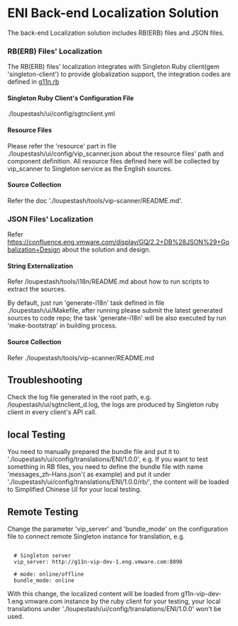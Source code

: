 # ENI Back-end Localization Solution

The back-end Localization  solution includes RB(ERB) files and JSON files.

### RB(ERB) Files' Localization

The RB(ERB) files' localization integrates with Singleton Ruby client(gem 'singleton-client') to provide globalization support, the integration codes are defined in [g11n.rb](../ui/lib/g11n/g11n.rb)

#### Singleton Ruby Client's Configuration File

./loupestash/ui/config/sgtnclient.yml

#### Resource Files

Please refer the 'resource' part in file ./loupestash/ui/config/vip_scanner.json about the resource files' path and component definition. All resource files defined here will be collected by vip_scanner to Singleton service as the English sources.

#### Source Collection

Refer the doc './loupestash/tools/vip-scanner/README.md'.

### JSON Files' Localization

Refer https://confluence.eng.vmware.com/display/GQ/2.2+DB%28JSON%29+Gobalization+Design about the solution and design.

#### String Externalization

Refer /loupestash/tools/i18n/README.md about how to run scripts to extract the sources.

By default, just run 'generate-i18n' task defined in file ./loupestash/ui/Makefile, after running please submit the latest generated sources to code repo; the task 'generate-i18n' will be also executed by run 'make-bootstrap' in building process.

#### Source Collection

Refer ./loupestash/tools/vip-scanner/README.md

## Troubleshooting

Check the log file generated in the root path, e.g. /loupestash/ui/sgtnclient_d.log, the logs are produced by Singleton ruby client in every client's API call.

## local Testing

You need to manually prepared the bundle file and put it to './loupestash/ui/config/translations/ENI/1.0.0', e.g. If you want to test something in RB files, you need to define the bundle file with name 'messages_zh-Hans.json'( as example) and put it under './loupestash/ui/config/translations/ENI/1.0.0/rb/', the content will be loaded to Simplified Chinese UI for your local testing.


## Remote Testing

Change the  parameter 'vip_server' and 'bundle_mode' on the configuration file to connect remote Singleton instance for translation, e.g.

```  

  # Singleton server
  vip_server: http://g11n-vip-dev-1.eng.vmware.com:8090

  # mode: online/offline
  bundle_mode: online

```  
With this change, the localized content will be loaded from g11n-vip-dev-1.eng.vmware.com instance by the ruby client for your testing, your local translations under './loupestash/ui/config/translations/ENI/1.0.0' won't be used.